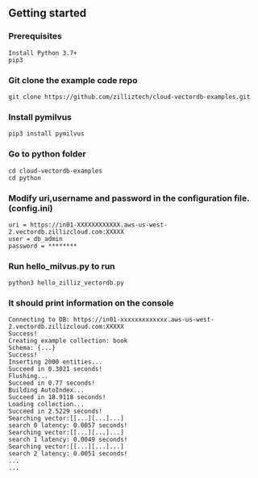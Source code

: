 ## Getting started

### Prerequisites
    Install Python 3.7+
    pip3


### Git clone the example code repo
    git clone https://github.com/zilliztech/cloud-vectordb-examples.git

### Install pymilvus
    pip3 install pymilvus

### Go to python folder
    cd cloud-vectordb-examples
    cd python

### Modify uri,username and password in the configuration file.(config.ini)
    uri = https://in01-XXXXXXXXXXXX.aws-us-west-2.vectordb.zillizcloud.com:XXXXX
    user = db_admin
    password = ********

### Run hello_milvus.py to run
    python3 hello_zilliz_vectordb.py

### It should print information on the console
    Connecting to DB: https://in01-xxxxxxxxxxxxx.aws-us-west-2.vectordb.zillizcloud.com:XXXXX
    Success!
    Creating example collection: book
    Schema: {...}
    Success!
    Inserting 2000 entities... 
    Succeed in 0.3021 seconds!
    Flushing...
    Succeed in 0.77 seconds!
    Building AutoIndex...
    Succeed in 18.9118 seconds!
    Loading collection...
    Succeed in 2.5229 seconds!
    Searching vector:[[...][...]...]
    search 0 latency: 0.0057 seconds!
    Searching vector:[[...][...]...]
    search 1 latency: 0.0049 seconds!
    Searching vector:[[...][...]...]
    search 2 latency: 0.0051 seconds!
    ...
    ...
    
